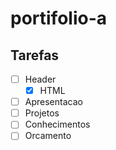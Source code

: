# portifolio-a

## Tarefas
- [ ] Header
     - [x] HTML
- [ ] Apresentacao
- [ ] Projetos
- [ ] Conhecimentos
- [ ] Orcamento
